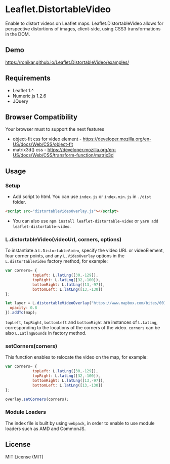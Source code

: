 # Leaflet.DistortableVideo
Enable to distort videos on Leaflet maps. Leaflet.DistortableVideo allows for perspective distortions of images, client-side, using CSS3 transformations in the DOM.

## Demo
https://ronikar.github.io/Leaflet.DistortableVideo/examples/

## Requirements
* Leaflet 1.^
* Numeric.js 1.2.6 
* JQuery 

## Browser Compatibility
Your browser must to support the next features
* object-fit css for video element - https://developer.mozilla.org/en-US/docs/Web/CSS/object-fit
* matrix3d() css - https://developer.mozilla.org/en-US/docs/Web/CSS/transform-function/matrix3d

## Usage

### Setup

* Add script to html. You can use `index.js` or `index.min.js` in `./dist` folder. 
```html
<script src="distortableVideoOverlay.js"></script>
```

* You can also use `npm install leaflet-distortable-video` or `yarn add leaflet-distortable-video`.

### L.distortableVideo(videoUrl, corners, options)

To instantiate a `L.DistortableVideo`, specify the video URL or videoElement, four corner
points, and any `L.VideoOverlay` options in the `L.distortableVideo` factory
method, for example:

```js
var corners= {
            topLeft: L.latLng([30,-129]),
            topRight: L.latLng([32,-100]),
            bottomRight: L.latLng([13,-97]),
            bottomLeft: L.latLng([13,-130])
};

let layer = L.distortableVideoOverlay("https://www.mapbox.com/bites/00188/patricia_nasa.mp4", corners, {
  opacity: 0.8
}).addTo(map);
```

`topLeft`, `topRight`, `bottomLeft` and `bottomRight` are instances of `L.LatLng`, corresponding
to the locations of the corners of the video. `corners` can be also `L.LatlngBounds` in factory method.

### setCorners(corners)

This function enables to relocate the video on the map, for example: 

```js
var corners= {
            topLeft: L.latLng([30,-129]),
            topRight: L.latLng([32,-100]),
            bottomRight: L.latLng([13,-97]),
            bottomLeft: L.latLng([13,-130])
};

overlay.setCorners(corners);
```

### Module Loaders
The index file is built by using `webpack`, in order to enable to use module loaders such as AMD and CommonJS. 


## License
MIT License (MIT)

